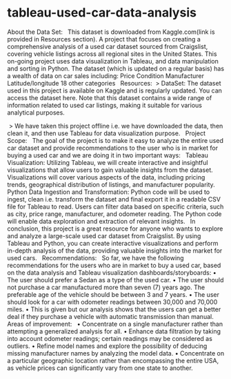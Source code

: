 # tableau-used-car-data-analysis

About the Data Set:
 
This dataset is downloaded from Kaggle.com(link is provided in Resources section). A project that focuses on creating a comprehensive analysis of a used car dataset sourced from Craigslist, covering vehicle listings across all regional sites in the United States. This on-going project uses data visualization in Tableau, and data manipulation and sorting in Python. The dataset (which is updated on a regular basis) has a wealth of data on car sales including: Price Condition Manufacturer Latitude/longitude 18 other categories
 
Resources:
 > DataSet: The dataset used in this project is available on Kaggle and is regularly updated. You can access the dataset here. Note that this dataset contains a wide range of information related to used car listings, making it suitable for various analytical purposes.

 > We have taken this project offline i.e. we have downloaded the data, then clean it, and then use Tableau for data visualization purpose.
 
Project Scope:
 
The goal of the project is to make it easy to analyze the entire used car dataset and provide recommendations to the user who is in market for buying a used car and we are doing it in two important ways:
 
Tableau Visualization: Utilizing Tableau, we will create interactive and insightful visualizations that allow users to gain valuable insights from the dataset. Visualizations will cover various aspects of the data, including pricing trends, geographical distribution of listings, and manufacturer popularity.
 
Python Data Ingestion and Transformation: Python code will be used to ingest, clean i.e. transform the dataset and final export it in a readable CSV file for Tableau to read. Users can filter data based on specific criteria, such as city, price range, manufacturer, and odometer reading. The Python code will enable data exploration and extraction of relevant insights.
 
In conclusion, this project is a great resource for anyone who wants to explore and analyze a large-scale used car dataset from Craigslist. By using Tableau and Python, you can create interactive visualizations and perform in-depth analysis of the data, providing valuable insights into the market for used cars.
 
Recommendations:
 
So far, we have the following recommendations for the users who are in market to buy a used car, based on the data analysis and Tableau visualization dashboards/storyboards:
	•	The user should prefer a Sedan as a type of the used car.
	•	The user should not purchase a car manufactured more than seven (7) years ago. The preferable age of the vehicle should be between 3 and 7 years.
	•	The user should look for a car with odometer readings between 30,000 and 70,000 miles.
	•	This is given but our analysis shows that the users can get a better deal if they purchase a vehicle with automatic transmission than manual.
 
Areas of improvement:
 
	•	Concentrate on a single manufacturer rather than attempting a generalized analysis for all.
	•	Enhance data filtration by taking into account odometer readings; certain readings may be considered as outliers.
	•	Refine model names and explore the possibility of deducing missing manufacturer names by analyzing the model data.
	•	Concentrate on a particular geographic location rather than encompassing the entire USA, as vehicle prices can significantly vary from one state 
    to another.
